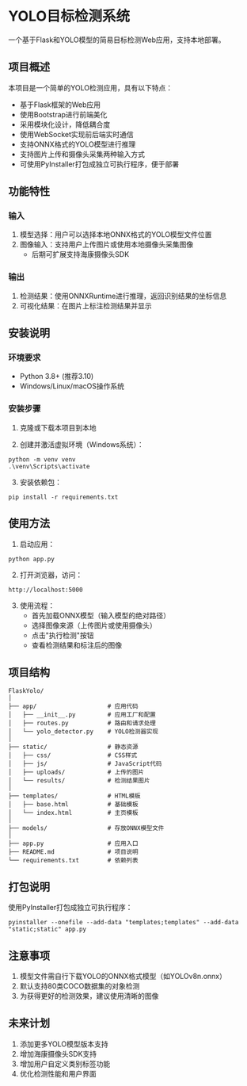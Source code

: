 # YOLO目标检测系统

一个基于Flask和YOLO模型的简易目标检测Web应用，支持本地部署。

## 项目概述

本项目是一个简单的YOLO检测应用，具有以下特点：

- 基于Flask框架的Web应用
- 使用Bootstrap进行前端美化
- 采用模块化设计，降低耦合度
- 使用WebSocket实现前后端实时通信
- 支持ONNX格式的YOLO模型进行推理
- 支持图片上传和摄像头采集两种输入方式
- 可使用PyInstaller打包成独立可执行程序，便于部署

## 功能特性

### 输入
1. 模型选择：用户可以选择本地ONNX格式的YOLO模型文件位置
2. 图像输入：支持用户上传图片或使用本地摄像头采集图像
   - 后期可扩展支持海康摄像头SDK

### 输出
1. 检测结果：使用ONNXRuntime进行推理，返回识别结果的坐标信息
2. 可视化结果：在图片上标注检测结果并显示

## 安装说明

### 环境要求
- Python 3.8+ (推荐3.10)
- Windows/Linux/macOS操作系统

### 安装步骤

1. 克隆或下载本项目到本地

2. 创建并激活虚拟环境（Windows系统）：
```
python -m venv venv
.\venv\Scripts\activate
```

3. 安装依赖包：
```
pip install -r requirements.txt
```

## 使用方法

1. 启动应用：
```
python app.py
```

2. 打开浏览器，访问：
```
http://localhost:5000
```

3. 使用流程：
   - 首先加载ONNX模型（输入模型的绝对路径）
   - 选择图像来源（上传图片或使用摄像头）
   - 点击"执行检测"按钮
   - 查看检测结果和标注后的图像

## 项目结构

```
FlaskYolo/
│
├── app/                    # 应用代码
│   ├── __init__.py         # 应用工厂和配置
│   ├── routes.py           # 路由和请求处理
│   └── yolo_detector.py    # YOLO检测器实现
│
├── static/                 # 静态资源
│   ├── css/                # CSS样式
│   ├── js/                 # JavaScript代码
│   ├── uploads/            # 上传的图片
│   └── results/            # 检测结果图片
│
├── templates/              # HTML模板
│   ├── base.html           # 基础模板
│   └── index.html          # 主页模板
│
├── models/                 # 存放ONNX模型文件
│
├── app.py                  # 应用入口
├── README.md               # 项目说明
└── requirements.txt        # 依赖列表
```

## 打包说明

使用PyInstaller打包成独立可执行程序：

```
pyinstaller --onefile --add-data "templates;templates" --add-data "static;static" app.py
```

## 注意事项

1. 模型文件需自行下载YOLO的ONNX格式模型（如YOLOv8n.onnx）
2. 默认支持80类COCO数据集的对象检测
3. 为获得更好的检测效果，建议使用清晰的图像

## 未来计划

1. 添加更多YOLO模型版本支持
2. 增加海康摄像头SDK支持
3. 增加用户自定义类别标签功能
4. 优化检测性能和用户界面
